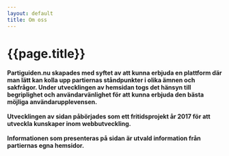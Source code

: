 ```yaml
---
layout: default
title: Om oss
---
```

<div id="content">
<div class="container">
    <div class="row">
        <div class="col-md-8 offset-md-2">
            <div class="text-center">
                <i class="fa fa-info fa-4x" aria-hidden="true"></i>
            </div>
            <h1 class="text-center">{{page.title}}</h1>
            <h4 class="contentText">Partiguiden.nu skapades med syftet av att kunna erbjuda en plattform där man lätt kan kolla upp partiernas ståndpunkter i olika ämnen och sakfrågor. Under utvecklingen av hemsidan togs det hänsyn till begriplighet och användarvänlighet för att kunna erbjuda den bästa möjliga användarupplevensen.<br><br>
            Utvecklingen av sidan påbörjades som ett fritidsprojekt år 2017 för att utveckla kunskaper inom webbutveckling.<br><br>
            Informationen som presenteras på sidan är utvald information från partiernas egna hemsidor.
            </h4>
        </div>
    </div>
</div>
</div>